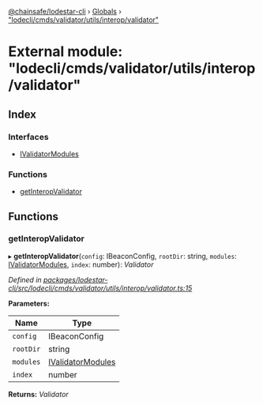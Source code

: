 [@chainsafe/lodestar-cli](../README.md) › [Globals](../globals.md) › ["lodecli/cmds/validator/utils/interop/validator"](_lodecli_cmds_validator_utils_interop_validator_.md)

# External module: "lodecli/cmds/validator/utils/interop/validator"

## Index

### Interfaces

* [IValidatorModules](../interfaces/_lodecli_cmds_validator_utils_interop_validator_.ivalidatormodules.md)

### Functions

* [getInteropValidator](_lodecli_cmds_validator_utils_interop_validator_.md#getinteropvalidator)

## Functions

###  getInteropValidator

▸ **getInteropValidator**(`config`: IBeaconConfig, `rootDir`: string, `modules`: [IValidatorModules](../interfaces/_lodecli_cmds_validator_utils_interop_validator_.ivalidatormodules.md), `index`: number): *Validator*

*Defined in [packages/lodestar-cli/src/lodecli/cmds/validator/utils/interop/validator.ts:15](https://github.com/ChainSafe/lodestar/blob/da7050e4c/packages/lodestar-cli/src/lodecli/cmds/validator/utils/interop/validator.ts#L15)*

**Parameters:**

Name | Type |
------ | ------ |
`config` | IBeaconConfig |
`rootDir` | string |
`modules` | [IValidatorModules](../interfaces/_lodecli_cmds_validator_utils_interop_validator_.ivalidatormodules.md) |
`index` | number |

**Returns:** *Validator*
